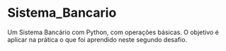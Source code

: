 # Sistema_Bancario
Um Sistema Bancário com Python, com operações básicas. O objetivo é aplicar na prática o que foi aprendido neste segundo desafio.
